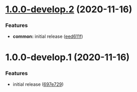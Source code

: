 # [1.0.0-develop.2](https://github.com/typedrm/typedrm/compare/v1.0.0-develop.1...v1.0.0-develop.2) (2020-11-16)


### Features

* **common:** initial release ([eed611f](https://github.com/typedrm/typedrm/commit/eed611f31505ebbb41ee48fe9398e35cc3bd56e9))

# 1.0.0-develop.1 (2020-11-16)


### Features

* initial release ([697e729](https://github.com/typedrm/typedrm/commit/697e7291688460b3a75c9617cf691b5aed047843))
